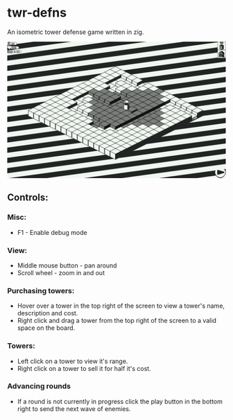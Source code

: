 # twr-defns
An isometric tower defense game written in zig.

![asdf](screenshots/screenshot_1.png)

## Controls:
### Misc:
* F1 - Enable debug mode

### View:
* Middle mouse button - pan around
* Scroll wheel - zoom in and out

### Purchasing towers:
* Hover over a tower in the top right of the screen to view a tower's name, description and cost.
* Right click and drag a tower from the top right of the screen to a valid space on the board.

### Towers:
* Left click on a tower to view it's range.
* Right click on a tower to sell it for half it's cost.

### Advancing rounds
* If a round is not currently in progress click the play button in the bottom right to send the next wave of enemies.
